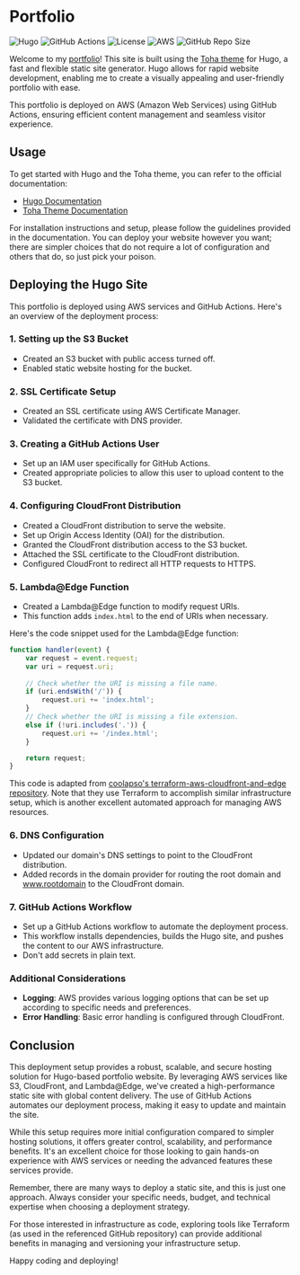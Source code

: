 # Portfolio

![Hugo](https://img.shields.io/badge/Hugo-blue.svg) 
![GitHub Actions](https://img.shields.io/badge/Build%20Status-Passing-brightgreen.svg)
![License](https://img.shields.io/badge/License-MIT-yellow.svg)
![AWS](https://img.shields.io/badge/AWS-Active-orange.svg)
![GitHub Repo Size](https://img.shields.io/github/repo-size/c0lap5o/portfolio.svg)


Welcome to my [portfolio](https://c0lap5o.dev)! This site is built using the [Toha theme](https://github.com/hugo-toha/toha) for Hugo, a fast and flexible static site generator. Hugo allows for rapid website development, enabling me to create a visually appealing and user-friendly portfolio with ease.

This portfolio is deployed on AWS (Amazon Web Services) using GitHub Actions, ensuring efficient content management and seamless visitor experience.

## Usage

To get started with Hugo and the Toha theme, you can refer to the official documentation:

- [Hugo Documentation](https://gohugo.io/documentation/)
- [Toha Theme Documentation](https://github.com/hugo-toha/toha)

For installation instructions and setup, please follow the guidelines provided in the documentation.
You can deploy your website however you want; there are simpler choices that do not require a lot of configuration and others that do, so just pick your poison.

## Deploying the Hugo Site

This portfolio is deployed using AWS services and GitHub Actions. Here's an overview of the deployment process:

### 1. Setting up the S3 Bucket

- Created an S3 bucket with public access turned off.
- Enabled static website hosting for the bucket.

### 2. SSL Certificate Setup

- Created an SSL certificate using AWS Certificate Manager.
- Validated the certificate with DNS provider.

### 3. Creating a GitHub Actions User

- Set up an IAM user specifically for GitHub Actions.
- Created appropriate policies to allow this user to upload content to the S3 bucket.

### 4. Configuring CloudFront Distribution

- Created a CloudFront distribution to serve the website.
- Set up Origin Access Identity (OAI) for the distribution.
- Granted the CloudFront distribution access to the S3 bucket.
- Attached the SSL certificate to the CloudFront distribution.
- Configured CloudFront to redirect all HTTP requests to HTTPS.

### 5. Lambda@Edge Function

- Created a Lambda@Edge function to modify request URIs.
- This function adds `index.html` to the end of URIs when necessary.

Here's the code snippet used for the Lambda@Edge function:

```javascript
function handler(event) {
    var request = event.request;
    var uri = request.uri;
    
    // Check whether the URI is missing a file name.
    if (uri.endsWith('/')) {
        request.uri += 'index.html';
    } 
    // Check whether the URI is missing a file extension.
    else if (!uri.includes('.')) {
        request.uri += '/index.html';
    }

    return request;
}
```
This code is adapted from [coolapso's terraform-aws-cloudfront-and-edge repository](https://github.com/coolapso/terraform-aws-cloudfront-and-edge/blob/main/lambda/noindex.js). Note that they use Terraform to accomplish similar infrastructure setup, which is another excellent automated approach for managing AWS resources.

### 6. DNS Configuration

- Updated our domain's DNS settings to point to the CloudFront distribution.
- Added records in the domain provider for routing the root domain and www.rootdomain to the CloudFront domain.

### 7. GitHub Actions Workflow

- Set up a GitHub Actions workflow to automate the deployment process.
- This workflow installs dependencies, builds the Hugo site, and pushes the content to our AWS infrastructure.
- Don't add secrets in plain text.

### Additional Considerations

- **Logging**: AWS provides various logging options that can be set up according to specific needs and preferences.
- **Error Handling**: Basic error handling is configured through CloudFront.

## Conclusion

This deployment setup provides a robust, scalable, and secure hosting solution for Hugo-based portfolio website. By leveraging AWS services like S3, CloudFront, and Lambda@Edge, we've created a high-performance static site with global content delivery. The use of GitHub Actions automates our deployment process, making it easy to update and maintain the site.

While this setup requires more initial configuration compared to simpler hosting solutions, it offers greater control, scalability, and performance benefits. It's an excellent choice for those looking to gain hands-on experience with AWS services or needing the advanced features these services provide.

Remember, there are many ways to deploy a static site, and this is just one approach. Always consider your specific needs, budget, and technical expertise when choosing a deployment strategy.

For those interested in infrastructure as code, exploring tools like Terraform (as used in the referenced GitHub repository) can provide additional benefits in managing and versioning your infrastructure setup.

Happy coding and deploying!


